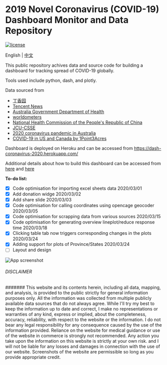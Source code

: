 # 2019 Novel Coronavirus (COVID-19) Dashboard Monitor and Data Repository
[![license](https://img.shields.io/github/license/Perishleaf/data-visualisation-scripts)](https://github.com/Perishleaf/data-visualisation-scripts/blob/master/LICENSE)

English | [中文](https://github.com/Perishleaf/data-visualisation-scripts/blob/master/dash-2019-coronavirus/markdown_chinese/HowTo.md)

This public repository achives data and source code for building a dashboard for tracking spread of COVID-19 globally.

Tools used include python, dash, and plotly.

Data sourced from 
* [丁香园](https://ncov.dxy.cn/ncovh5/view/pneumonia?scene=2&clicktime=1579582238&enterid=1579582238&from=singlemessage&isappinstalled=0)
* [Tencent News](https://news.qq.com//zt2020/page/feiyan.htm#charts)
* [Australia Government Department of Health](https://www.health.gov.au/news/coronavirus-update-at-a-glance)
* [worldometers](https://www.worldometers.info/coronavirus/)
* [National Health Commission of the People's Republic of China](http://www.nhc.gov.cn/)
* [JCU-CSSE](https://docs.google.com/spreadsheets/d/1yZv9w9zRKwrGTaR-YzmAqMefw4wMlaXocejdxZaTs6w/htmlview?usp=sharing&sle=true#)
* [2020 coronavirus pandemic in Australia](https://en.wikipedia.org/wiki/2020_coronavirus_pandemic_in_Australia)
* [COVID-19 in US and Canada by 1Point3Acres](https://coronavirus.1point3acres.com/en)

Dashboard is deployed on Heroku and can be accessed from https://dash-coronavirus-2020.herokuapp.com/

Additional details about how to build this dashboard can be accessed from [here](https://towardsdatascience.com/build-a-dashboard-to-track-the-spread-of-coronavirus-using-dash-90364f016764) and [here](https://towardsdatascience.com/elevate-your-dashboard-interactivity-in-dash-b655a0f45067)

__To-do list:__

- [x] Code optimisation for importing excel sheets data 2020/03/01
- [x] Add donation widge 2020/03/02
- [x] Add share slide 2020/03/03
- [x] Code optimisation for calling coordinates using opencage geocoder 2020/03/05
- [x] Code optimisation for scrapping data from various sources 2020/03/15
- [x] Code optimisation for generating overview lineplot/reduce response time 2020/03/18
- [x] Clicking table tab now triggers corresponding changes in the plots 2020/03/24
- [x] Adding support for plots of Province/States 2020/03/24
- [ ] Layout and design

![App screenshot](./app_screenshot.gif)

###### DISCLAIMER
####### This website and its contents herein, including all data, mapping, and analysis, is provided to the public strictly for general information purposes only. All the information was collected from multiple publicly available data sources that do not always agree. While I'll try my best to keep the information up to date and correct, I make no representations or warranties of any kind, express or implied, about the completeness, accuracy, reliability, with respect to the website or the information. I do not bear any legal responsibility for any consequence caused by the use of the information provided. Reliance on the website for medical guidance or use of the website in commerce is strongly not recommended. Any action you take upon the information on this website is strictly at your own risk. and I will not be liable for any losses and damages in connection with the use of our website. Screenshots of the website are permissible so long as you provide appropriate credit.

